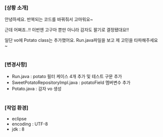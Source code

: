 ### [상황 소개]
안녕하세요.
반복되는 코드를 바꿔줘서 고마워요~

근데 어쪄죠..!! 이번엔 고구마 뿐만 아니라 감자도 팔기로 결정됐대요!!

일단 vo에 Potato class는 추가했어요.
Run.java파일을 보고 제 고민을 타파해주세요~<br/><br/>

### [변경사항]
- Run.java : potato 필터 케이스 4개 추가 및 테스트 구문 추가
- SweetPotatoRepositoryImpl.java : potatoField 멤버변수 추가
- Potato.java : 감자 vo 생성
<br/><br/>
### [작업 환경]
- eclipse
- encoding : UTF-8
- jdk : 8